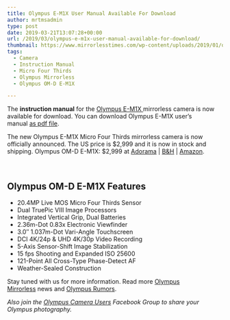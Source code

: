 ```yaml
---
title: Olympus E-M1X User Manual Available For Download
author: mrtmsadmin
type: post
date: 2019-03-21T13:07:28+00:00
url: /2019/03/olympus-e-m1x-user-manual-available-for-download/
thumbnail: https://www.mirrorlesstimes.com/wp-content/uploads/2019/01/olympus-e-m1x-camera-front.jpg
tags:
  - Camera
  - Instruction Manual
  - Micro Four Thirds
  - Olympus Mirrorless
  - Olympus OM-D E-M1X

---
```

The **instruction manual** for the [Olympus E-M1X ][1]mirrorless camera is now available for download. You can download Olympus E-M1X user’s manual <a title="pdf file" href="https://cs.olympus-imaging.jp/en/support/imsg/digicamera/download/manual/omd/man_em1x_e.pdf" target="_blank" rel="noopener">as pdf file</a>.

The new Olympus E-M1X Micro Four Thirds mirrorless camera is now officially announced. The US price is $2,999 and it is now in stock and shipping. Olympus OM-D E-M1X: $2,999 at <a href="https://www.adorama.com/iomem1x.html?kbid=68292" target="_blank" rel="noopener">Adorama</a> | <a href="https://www.bhphotovideo.com/c/product/1450952-REG/olympus_v201080bu000_om_d_e_m1x_mirrorless_micro.html/BI/20175/KBID/14249/" target="_blank" rel="noopener">B&H</a> | <a href="https://www.amazon.com/Olympus-E-M1X-OM-D/dp/B07MKPNS7D/?tag=mtimes-20" target="_blank" rel="noopener" data-amzn-asin="B07MKPNS7D">Amazon</a>.<!--more-->

&nbsp;

## Olympus OM-D E-M1X Features

<ul data-selenium="highlightList">
  <li>
    20.4MP Live MOS Micro Four Thirds Sensor
  </li>
  <li>
    Dual TruePic VIII Image Processors
  </li>
  <li>
    Integrated Vertical Grip, Dual Batteries
  </li>
  <li>
    2.36m-Dot 0.83x Electronic Viewfinder
  </li>
  <li>
    3.0″ 1.037m-Dot Vari-Angle Touchscreen
  </li>
  <li>
    DCI 4K/24p & UHD 4K/30p Video Recording
  </li>
  <li>
    5-Axis Sensor-Shift Image Stabilization
  </li>
  <li>
    15 fps Shooting and Expanded ISO 25600
  </li>
  <li>
    121-Point All Cross-Type Phase-Detect AF
  </li>
  <li>
    Weather-Sealed Construction
  </li>
</ul>

Stay tuned with us for more information. Read more [Olympus Mirrorless][2] news and <a href="https://www.dailycameranews.com/tag/olympus-rumors/" target="_blank" rel="noopener">Olympus Rumors</a>.

_Also join the <a class="ext-link" title="" href="https://www.facebook.com/groups/858035244291979/" target="_blank" rel="external nofollow noopener">Olympus Camera Users</a> Facebook Group to share your Olympus photography._

&nbsp;

 [1]: https://www.mirrorlesstimes.com/tags/olympus-om-d-e-m1x/
 [2]: https://www.mirrorlesstimes.com/tags/olympus-mirrorless/